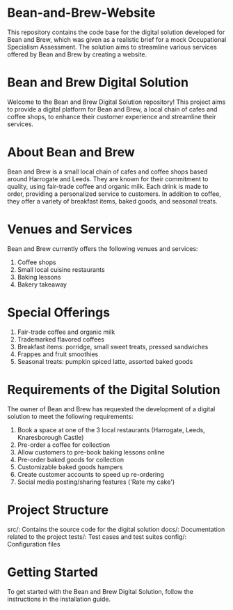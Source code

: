 # Bean-and-Brew-Website
This repository contains the code base for the digital solution developed for Bean and Brew, which was given as a realistic brief for a mock Occupational Specialism Assessment. 
The solution aims to streamline various services offered by Bean and Brew by creating a website.


# Bean and Brew Digital Solution
Welcome to the Bean and Brew Digital Solution repository! This project aims to provide a digital platform for Bean and Brew, a local chain of cafes and coffee shops, to enhance their customer experience and streamline their services.

# About Bean and Brew
Bean and Brew is a small local chain of cafes and coffee shops based around Harrogate and Leeds. They are known for their commitment to quality, using fair-trade coffee and organic milk. Each drink is made to order, providing a personalized service to customers. In addition to coffee, they offer a variety of breakfast items, baked goods, and seasonal treats.

# Venues and Services
Bean and Brew currently offers the following venues and services:
1. Coffee shops
2. Small local cuisine restaurants
3. Baking lessons
4. Bakery takeaway
# Special Offerings
1. Fair-trade coffee and organic milk
2. Trademarked flavored coffees
3. Breakfast items: porridge, small sweet treats, pressed sandwiches
4. Frappes and fruit smoothies
5. Seasonal treats: pumpkin spiced latte, assorted baked goods

# Requirements of the Digital Solution
The owner of Bean and Brew has requested the development of a digital solution to meet the following requirements:

1. Book a space at one of the 3 local restaurants (Harrogate, Leeds, Knaresborough Castle)
2. Pre-order a coffee for collection
3. Allow customers to pre-book baking lessons online
4. Pre-order baked goods for collection
5. Customizable baked goods hampers
6. Create customer accounts to speed up re-ordering
7. Social media posting/sharing features ('Rate my cake')

# Project Structure
src/: Contains the source code for the digital solution
docs/: Documentation related to the project
tests/: Test cases and test suites
config/: Configuration files

# Getting Started
To get started with the Bean and Brew Digital Solution, follow the instructions in the installation guide.

